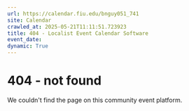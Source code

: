 ```yaml
---
url: https://calendar.fiu.edu/bnguy051_741
site: Calendar
crawled_at: 2025-05-21T11:11:51.723923
title: 404 - Localist Event Calendar Software
event_date: 
dynamic: True
---
```


# 404 - not found
We couldn't find the page on this community event platform.
